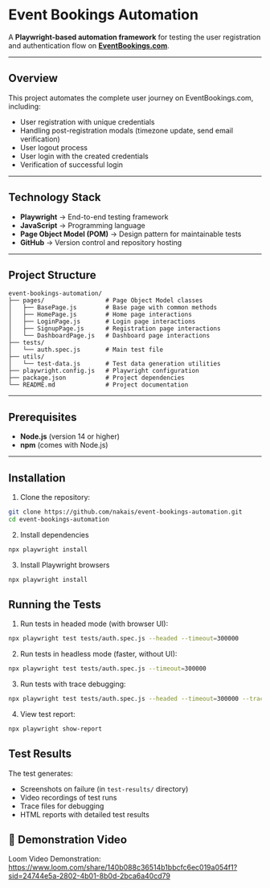 # Event Bookings Automation

A **Playwright-based automation framework** for testing the user registration and authentication flow on **[EventBookings.com](https://www.eventbookings.com/)**.

---

## Overview

This project automates the complete user journey on EventBookings.com, including:

- User registration with unique credentials  
- Handling post-registration modals (timezone update, send email verification)  
- User logout process  
- User login with the created credentials  
- Verification of successful login

---

## Technology Stack

- **Playwright** → End-to-end testing framework  
- **JavaScript** → Programming language  
- **Page Object Model (POM)** → Design pattern for maintainable tests  
- **GitHub** → Version control and repository hosting  

---

##  Project Structure
```
event-bookings-automation/
├── pages/                 # Page Object Model classes
│   ├── BasePage.js        # Base page with common methods
│   ├── HomePage.js        # Home page interactions
│   ├── LoginPage.js       # Login page interactions
│   ├── SignupPage.js      # Registration page interactions
│   └── DashboardPage.js   # Dashboard page interactions
├── tests/
│   └── auth.spec.js       # Main test file
├── utils/
│   └── test-data.js       # Test data generation utilities
├── playwright.config.js   # Playwright configuration
├── package.json           # Project dependencies
└── README.md              # Project documentation
```

---

##  Prerequisites

- **Node.js** (version 14 or higher)  
- **npm** (comes with Node.js)

---

##  Installation

1. Clone the repository:
```bash
git clone https://github.com/nakais/event-bookings-automation.git
cd event-bookings-automation
```
2. Install dependencies
```bash
npx playwright install
```
3. Install Playwright browsers   
```bash
npx playwright install
```

##  Running the Tests

1. Run tests in headed mode (with browser UI):
```bash
npx playwright test tests/auth.spec.js --headed --timeout=300000
```
2. Run tests in headless mode (faster, without UI):
```bash
npx playwright test tests/auth.spec.js --timeout=300000
```
3. Run tests with trace debugging:   
```bash
npx playwright test tests/auth.spec.js --headed --timeout=300000 --trace on
```
4. View test report:
```bash
npx playwright show-report
```
## Test Results

The test generates:

- Screenshots on failure (in ```test-results/``` directory)
- Video recordings of test runs
- Trace files for debugging
- HTML reports with detailed test results

## 🎥 Demonstration Video
 Loom Video Demonstration: https://www.loom.com/share/140b088c36514b1bbcfc6ec019a054f1?sid=24744e5a-2802-4b01-8b0d-2bca6a40cd79
  
